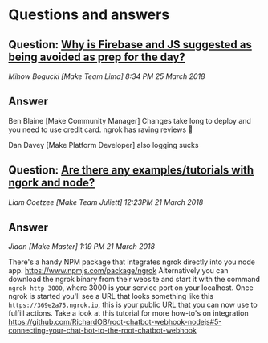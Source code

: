 # Questions and answers

## Question: [Why is Firebase and JS suggested as being avoided as prep for the day?](https://offerzen-make.slack.com/archives/C8CRG1G5S/p1522002850000092)

_Mihow Bogucki [Make Team Lima] 8:34 PM 25 March 2018_

## Answer

Ben Blaine [Make Community Manager]
Changes take long to deploy and you need to use credit card. ngrok has raving reviews :slightly_smiling_face:

Dan Davey [Make Platform Developer]
also logging sucks

## Question: [Are there any examples/tutorials with ngork and node?](https://offerzen-make.slack.com/archives/C8VD9AS84/p1521626669000084)

_Liam Coetzee [Make Team Juliett] 12:23PM 21 March 2018_

## Answer

_Jiaan [Make Master] 1:19 PM 21 March 2018_

There's a handy NPM package that integrates ngrok directly into you node app. https://www.npmjs.com/package/ngrok Alternatively you can download the ngrok binary from their website and start it with the command `ngrok http 3000`, where 3000 is your service port on your localhost. Once ngrok is started you'll see a URL that looks something like this `https://369e2a75.ngrok.io`, this is your public URL that you can now use to fulfill actions. Take a look at this tutorial for more how-to's on integration https://github.com/RichardOB/root-chatbot-webhook-nodejs#5-connecting-your-chat-bot-to-the-root-chatbot-webhook
